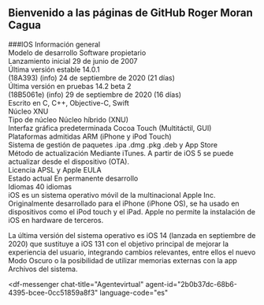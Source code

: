 ## Bienvenido a las páginas de GitHub Roger Moran Cagua
###IOS
Información general<br>
Modelo de desarrollo	Software propietario<br>
Lanzamiento inicial	29 de junio de 2007 <br>
Última versión estable	14.0.1<br>
(18A393) (info)
24 de septiembre de 2020 (21 días)<br>
Última versión en pruebas	14.2 beta 2<br>
(18B5061e) (info)
29 de septiembre de 2020 (16 días)<br>
Escrito en	C, C++, Objective-C, Swift<br>
Núcleo	XNU<br>
Tipo de núcleo	Núcleo híbrido (XNU)<br>
Interfaz gráfica predeterminada	Cocoa Touch (Multitáctil, GUI)<br>
Plataformas admitidas	ARM (iPhone y iPod Touch)<br>
Sistema de gestión de paquetes	.ipa .dmg .pkg .deb y App Store<br>
Método de actualización	Mediante iTunes. A partir de iOS 5 se puede actualizar desde el dispositivo (OTA).<br>
Licencia	APSL y Apple EULA<br>
Estado actual	En permanente desarrollo<br>
Idiomas	40 idiomas<br>
iOS es un sistema operativo móvil de la multinacional Apple Inc. Originalmente desarrollado para el iPhone (iPhone OS), se ha usado en dispositivos como el iPod touch y el iPad. Apple no permite la instalación de iOS en hardware de terceros.<br>

La última versión del sistema operativo es iOS 14 (lanzada en septiembre de 2020) que sustituye a iOS 131​ con el objetivo principal de mejorar la experiencia del usuario, integrando cambios relevantes, entre ellos el nuevo Modo Oscuro o la posibilidad de utilizar memorias externas con la app Archivos del sistema.
<br>
<script src="https://www.gstatic.com/dialogflow-console/fast/messenger/bootstrap.js?v=1"></script>
<df-messenger
  chat-title="Agentevirtual"
  agent-id="2b0b37dc-68b6-4395-bcee-0cc51859a8f3"
  language-code="es"
></df-messenger>
